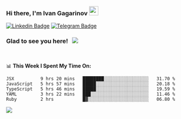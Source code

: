 ### Hi there, I'm Ivan Gagarinov <img src="https://media.giphy.com/media/hvRJCLFzcasrR4ia7z/giphy.gif" width="25px">

[![Linkedin Badge](https://img.shields.io/badge/-LinkedIn-0e76a8?style=flat-square&logo=Linkedin&logoColor=white)](https://linkedin.com/in/ivan-gagarinov-142ba3141/)
[![Telegram Badge](https://img.shields.io/badge/-Telegram-0088cc?style=flat-square&logo=Telegram&logoColor=white)](https://t.me/igagarinov)

### Glad to see you here! &nbsp; ![](https://visitor-badge.glitch.me/badge?page_id=dzencot.dzencot)

</br>

📊 **This Week I Spent My Time On:**
<!--START_SECTION:waka-->
```text
JSX          9 hrs 20 mins   ████████░░░░░░░░░░░░░░░░░   31.70 % 
JavaScript   5 hrs 57 mins   █████░░░░░░░░░░░░░░░░░░░░   20.18 % 
TypeScript   5 hrs 46 mins   █████░░░░░░░░░░░░░░░░░░░░   19.59 % 
YAML         3 hrs 22 mins   ███░░░░░░░░░░░░░░░░░░░░░░   11.46 % 
Ruby         2 hrs           █▓░░░░░░░░░░░░░░░░░░░░░░░   06.80 % 
```
<!--END_SECTION:waka-->

[![](https://github-readme-stats.vercel.app/api?username=dzencot&theme=gruvbox)](https://github.com/dzencot)
